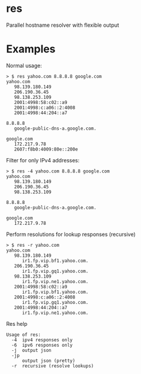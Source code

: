 # res
Parallel hostname resolver with flexible output

# Examples

Normal usage:

~~~
> $ res yahoo.com 8.8.8.8 google.com
yahoo.com
   98.139.180.149
   206.190.36.45
   98.138.253.109
   2001:4998:58:c02::a9
   2001:4998:c:a06::2:4008
   2001:4998:44:204::a7

8.8.8.8
   google-public-dns-a.google.com.

google.com
   172.217.9.78
   2607:f8b0:4009:80e::200e
~~~

Filter for only IPv4 addresses:

~~~
> $ res -4 yahoo.com 8.8.8.8 google.com
yahoo.com
   98.139.180.149
   206.190.36.45
   98.138.253.109

8.8.8.8
   google-public-dns-a.google.com.

google.com
   172.217.9.78

~~~

Perform resolutions for lookup responses (recursive)

~~~
> $ res -r yahoo.com
yahoo.com
   98.139.180.149
      ir1.fp.vip.bf1.yahoo.com.
   206.190.36.45
      ir1.fp.vip.gq1.yahoo.com.
   98.138.253.109
      ir1.fp.vip.ne1.yahoo.com.
   2001:4998:58:c02::a9
      ir1.fp.vip.bf1.yahoo.com.
   2001:4998:c:a06::2:4008
      ir1.fp.vip.gq1.yahoo.com.
   2001:4998:44:204::a7
      ir1.fp.vip.ne1.yahoo.com.
~~~

Res help

~~~
Usage of res:
  -4  ipv4 responses only
  -6  ipv6 responses only
  -j  output json
  -jp
      output json (pretty)
  -r  recursive (resolve lookups)
~~~